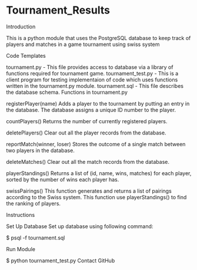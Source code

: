 # Tournament_Results
Introduction

This is a python module that uses the PostgreSQL database to keep track of players and matches in a game tournament using swiss system

Code Templates

tournament.py - This file provides access to database via a library of functions required for tournament game.
tournament_test.py - This is a client program for testing implementaion of code which uses functions written in the tournament.py module.
tournament.sql - This file describes the database schema.
Functions in tournament.py

registerPlayer(name)
Adds a player to the tournament by putting an entry in the database. The database assigns a unique ID number to the player.

countPlayers()
Returns the number of currently registered players.

deletePlayers()
Clear out all the player records from the database.

reportMatch(winner, loser)
Stores the outcome of a single match between two players in the database.

deleteMatches()
Clear out all the match records from the database.

playerStandings()
Returns a list of (id, name, wins, matches) for each player, sorted by the number of wins each player has.

swissPairings()
This function generates and returns a list of pairings according to the Swiss system. This function use playerStandings() to find the ranking of players.

Instructions

Set Up Database
Set up database using following command:

 $ psql -f tournament.sql
 
Run Module

$ python tournament_test.py 
Contact GitHub 
